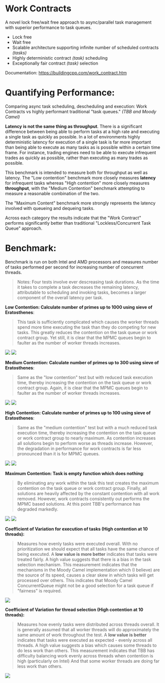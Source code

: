 # Work Contracts


A novel lock free/wait free approach to async/parallel task management with superior performance to task queues.

- Lock free
- Wait free
- Scalable architecture supporting infinite number of scheduled contracts _(tasks)_
- Highly deterministic contract _(task)_ scheduling
- Exceptionally fair contract _(task)_ selection 

Documentation: https://buildingcpp.com/work_contract.htm

# Quantifying Performance:
Comparing async task scheduling, descheduling and execution: Work Contracts vs highly performant traditional "task queues."  _(TBB and Moody Camel)_

**Latency is not the same thing as throughput**.  There is a significant difference between being able to perform tasks at a high rate and executing a single task as quickly as possible.  In a lot of environments highly deterministic latency for execution of a single task is far more important than being able to execute as many tasks as is possible within a certain time frame.  For instance, trading engines need to be able to execute infrequent trades as quickly as possible, rather than executing as many trades as possible.

This benchmark is intended to measure both for throughput as well as latency.  The "Low contention" benchmark more closely measures **latency** for infrequent tasks whereas "High contention" more closely measures **throughput**, with the "Medium Contention" benchmark attempting to measure a reasonable combination of the two.  

The "Maximum Content" benchmark more strongly represents the latency involved with queueing and dequeing tasks.  

Across each category the results indicate that the "Work Contract" performs significantly better than traditional "Lockless/Concurrent Task Queue" approach.


# Benchmark:

Benchmark is run on both Intel and AMD processors and measures number of tasks performed per second for increasing number of concurrent threads.

> Notes: Four tests involve ever descreasing task durations.  As the time it takes to complete a task decreases the remaining latency, attributable to scheduling and invoking tasks, becomes a larger component of the overall latency per task.  

**Low Contention: Calculate number of primes up to 1000 using sieve of Eratosthenes**:
> This task is sufficiently complicated which causes the worker threads spend more time executing the task than they do competing for new tasks.  This greatly reduces the contention on the task queue or work contract group.  Yet still, it is clear that the MPMC queues begin to faulter as the number of worker threads increases. 

<img src="https://www.buildingcpp.com/images/AMD_low_contention.png">
<img src="https://www.buildingcpp.com/images/intel_low_contention.png">

**Medium Contention: Calculate number of primes up to 300 using sieve of Eratosthenes**:
> Same as the "low contention" test but with reduced task execution time, thereby increasing the contention on the task queue or work contract group. Again, it is clear that the MPMC queues begin to faulter as the number of worker threads increases. 

<img src="https://www.buildingcpp.com/images/AMD_medium_contention.png">
<img src="https://www.buildingcpp.com/images/intel_medium_contention.png">

**High Contention: Calculate number of primes up to 100 using sieve of Eratosthenes**:
> Same as the "medium contention" test but with a much reduced task execution time, thereby increasing the contention on the task queue or work contract group to nearly maximum. As contention increases all solutions begin to perform worse as threads increase. However, the degradation in performance for work contracts is far less pronounced than it is for MPMC queues.

<img src="https://www.buildingcpp.com/images/AMD_high_contention.png">
<img src="https://www.buildingcpp.com/images/intel_high_contention.png">

**Maximum Contention: Task is empty function which does nothing**:
> By eliminating any work within the task this test creates the maximum contention on the task queue or work contract group. Finally, all solutions are heavily affected by the constant contention with all work removed. However, work contracts consistently out performs the MPMC based solutions. At this point TBB's performance has degraded markedly.

<img src="https://www.buildingcpp.com/images/AMD_maximum_contention.png">
<img src="https://www.buildingcpp.com/images/intel_maximum_contention.png">


**Coefficient of Variation for execution of tasks (High contention at 10 threads):**
> Measures how evenly tasks were executed overall. With no prioritization we should expect that all tasks have the same chance of being executed.
A **low value is more better** indicates that tasks were treated fairly. A high value suggests that there is a bias in the task selection mechanism. This measurement indicates that the mechanisms in the Moody Camel implementation which (I believe) are the source of its speed, causes a clear skew in which tasks will get processed over others. This indicates that Moody Camel ConcurrentQueue might not be a good selection for a task queue if "fairness" is required.


<img src="https://www.buildingcpp.com/images/cv_of_tasks.png">

**Coefficient of Variation for thread selection (High contention at 10 threads):**
> Measures how evenly tasks were distributed across threads overall. It is generally assumed that all worker threads will do approximately the same amount of work throughout the test. A **low value is better** indicates that tasks were executed as expected - evenly across all threads. A high value suggests a bias which causes some threads to do less work than others. This measurement indicates that TBB has difficulty balancing work evenly across threads when contention is high (particularly on Intel) And that some worker threads are doing far less work than others.

<img src="https://www.buildingcpp.com/images/cv_of_threads.png">
